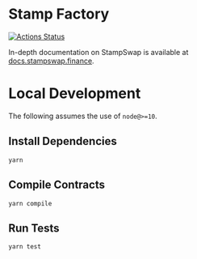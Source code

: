 # Stamp Factory

[![Actions Status](https://github.com/stampswap/stamp-swap-core/workflows/CI/badge.svg)](https://github.com/stampswap/stamp-swap-core/actions)

In-depth documentation on StampSwap is available at [docs.stampswap.finance](https://docs.stampswap.finance/).

# Local Development

The following assumes the use of `node@>=10`.

## Install Dependencies

`yarn`

## Compile Contracts

`yarn compile`

## Run Tests

`yarn test`
